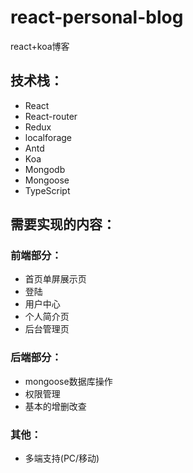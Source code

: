 # react-personal-blog
react+koa博客

## 技术栈：
- React
- React-router
- Redux
- localforage
- Antd
- Koa
- Mongodb
- Mongoose
- TypeScript

## 需要实现的内容：

### 前端部分：
- 首页单屏展示页
- 登陆
- 用户中心
- 个人简介页
- 后台管理页

### 后端部分：
- mongoose数据库操作
- 权限管理
- 基本的增删改查

### 其他：
- 多端支持(PC/移动)